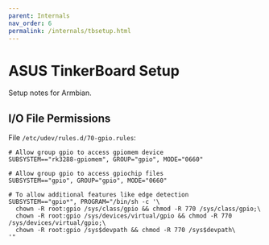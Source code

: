 ```yaml
---
parent: Internals
nav_order: 6
permalink: /internals/tbsetup.html
---
```


# ASUS TinkerBoard Setup

Setup notes for Armbian.

## I/O File Permissions

File `/etc/udev/rules.d/70-gpio.rules`:

```
# Allow group gpio to access gpiomem device
SUBSYSTEM=="rk3288-gpiomem", GROUP="gpio", MODE="0660"

# Allow group gpio to access gpiochip files
SUBSYSTEM=="gpio", GROUP="gpio", MODE="0660"

# To allow additional features like edge detection
SUBSYSTEM=="gpio*", PROGRAM="/bin/sh -c '\
  chown -R root:gpio /sys/class/gpio && chmod -R 770 /sys/class/gpio;\
  chown -R root:gpio /sys/devices/virtual/gpio && chmod -R 770 /sys/devices/virtual/gpio;\
  chown -R root:gpio /sys$devpath && chmod -R 770 /sys$devpath\
'"
```
